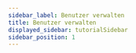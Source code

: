 ```yaml
---
sidebar_label: Benutzer verwalten
title: Benutzer verwalten
displayed_sidebar: tutorialSidebar
sidebar_position: 1
---
```


